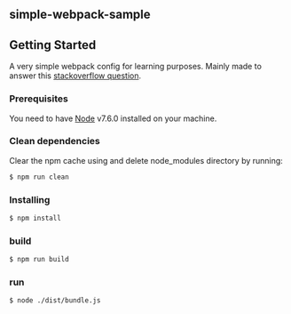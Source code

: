 ## simple-webpack-sample

## Getting Started

A very simple webpack config for learning purposes. Mainly made to answer this [stackoverflow question](https://stackoverflow.com/questions/43114455/compress-and-minify-multiples-javascript-files-into-one-with-webpack).


### Prerequisites

You need to have [Node](https://nodejs.org/en/download/current/) v7.6.0 installed on your machine. 


### Clean dependencies
Clear the npm cache using and delete node_modules directory by running:

```bash
$ npm run clean
```


### Installing

```bash
$ npm install
```


### build

```bash
$ npm run build 
```

### run

```bash
$ node ./dist/bundle.js  
```